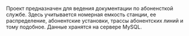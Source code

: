Проект предназначен для ведения документации по абоненсткой службе.
Здесь учитывается номерная емкость станции, ее распределение, абонентские установки, трассы абонентских линий и тому подобное. 
Данные хранятся на сервере MySQL. 

